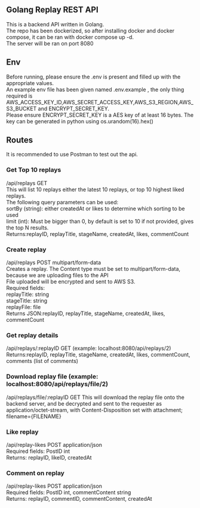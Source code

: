 ## Golang Replay REST API
This is a backend API written in Golang.<br>
The repo has been dockerized, so after installing docker and docker compose, it can be ran with docker compose up -d.<br>
The server will be ran on port 8080
## Env
Before running, please ensure the .env is present and filled up with the appropriate values.<br>
An example env file has been given named .env.example , the only thing required is AWS_ACCESS_KEY_ID,AWS_SECRET_ACCESS_KEY,AWS_S3_REGION,AWS_S3_BUCKET and ENCRYPT_SECRET_KEY.<br>
Please ensure ENCRYPT_SECRET_KEY is a AES key of at least 16 bytes. The key can be generated in python using  os.urandom(16).hex()<br>

## Routes
It is recommended to use Postman to test out the api. 
### Get Top 10 replays
/api/replays GET <br>
This will list 10 replays either the latest 10 replays, or top 10 highest liked replays.<br>
The following query parameters can be used:<br>
sortBy (string): either createdAt or likes to determine which sorting to be used<br>
limit (int): Must be bigger than 0, by default is set to 10 if not provided, gives the top N results.<br>
Returns:replayID, replayTitle, stageName, createdAt, likes, commentCount<br>
### Create replay
/api/replays POST multipart/form-data<br>
Creates a replay. The Content type must be set to multipart/form-data, because we are uploading files to the API<br>
File uploaded will be encrypted and sent to AWS S3.<br>
Required fields:<br>
replayTitle: string<br>
stageTitle: string<br>
replayFile: file<br>
Returns JSON:replayID, replayTitle, stageName, createdAt, likes, commentCount<br>
### Get replay details
/api/replays/:replayID GET (example: localhost:8080/api/replays/2)<br>
Returns:replayID, replayTitle, stageName, createdAt, likes, commentCount, comments (list of comments)<br>
### Download replay file (example: localhost:8080/api/replays/file/2)
/api/replays/file/:replayID GET
This will download the replay file onto the backend server, and be decrypted and sent to the requester as application/octet-stream, with Content-Disposition set with attachment; filename={FILENAME}<br>
### Like replay
/api/replay-likes POST application/json<br>
Required fields: PostID int<br>
Returns: replayID, likeID, createdAt<br>
### Comment on replay
/api/replay-likes POST application/json<br>
Required fields: PostID int, commentContent string<br>
Returns: replayID, commentID, commentContent, createdAt<br>
